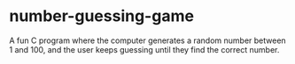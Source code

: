 # number-guessing-game
A fun C program where the computer generates a random number between 1 and 100, and the user keeps guessing until they find the correct number.
